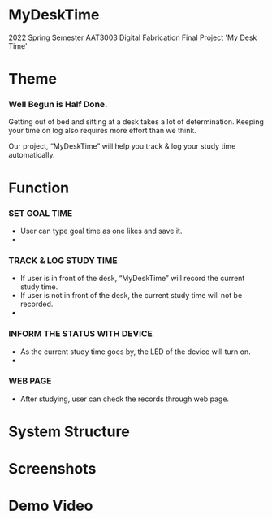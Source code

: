 # MyDeskTime
2022 Spring Semester AAT3003 Digital Fabrication Final Project 'My Desk Time'


# Theme
### Well Begun is Half Done.
Getting out of bed and sitting at a desk takes a lot of determination.
Keeping your time on log also requires more effort than we think.

Our project, “MyDeskTime” will help you track & log your study time automatically.


# Function
### SET GOAL TIME
- User can type goal time as one likes and save it.
- 
### TRACK & LOG STUDY TIME
- If user is in front of the desk, “MyDeskTime” will record the current study time. 
- If user is not in front of the desk, the current study time will not be recorded.
- 
### INFORM THE STATUS WITH DEVICE
- As the current study time goes by, the LED of the device will turn on.
- 
### WEB PAGE
- After studying, user can check the records through web page.


# System Structure


# Screenshots


# Demo Video

